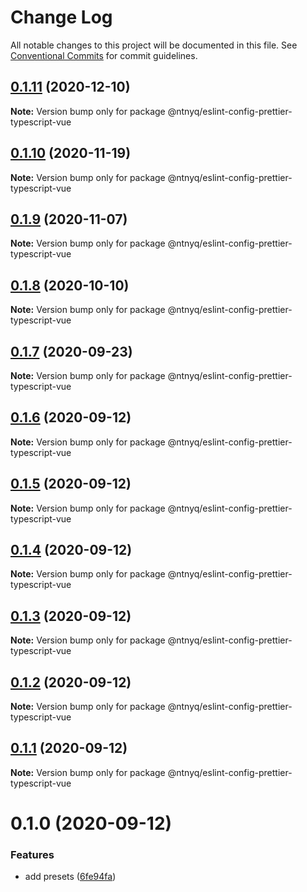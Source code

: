 # Change Log

All notable changes to this project will be documented in this file.
See [Conventional Commits](https://conventionalcommits.org) for commit guidelines.

## [0.1.11](https://github.com/ntnyq/configs/compare/@ntnyq/eslint-config-prettier-typescript-vue@0.1.10...@ntnyq/eslint-config-prettier-typescript-vue@0.1.11) (2020-12-10)

**Note:** Version bump only for package @ntnyq/eslint-config-prettier-typescript-vue

## [0.1.10](https://github.com/ntnyq/configs/compare/@ntnyq/eslint-config-prettier-typescript-vue@0.1.9...@ntnyq/eslint-config-prettier-typescript-vue@0.1.10) (2020-11-19)

**Note:** Version bump only for package @ntnyq/eslint-config-prettier-typescript-vue

## [0.1.9](https://github.com/ntnyq/configs/compare/@ntnyq/eslint-config-prettier-typescript-vue@0.1.8...@ntnyq/eslint-config-prettier-typescript-vue@0.1.9) (2020-11-07)

**Note:** Version bump only for package @ntnyq/eslint-config-prettier-typescript-vue

## [0.1.8](https://github.com/ntnyq/configs/compare/@ntnyq/eslint-config-prettier-typescript-vue@0.1.7...@ntnyq/eslint-config-prettier-typescript-vue@0.1.8) (2020-10-10)

**Note:** Version bump only for package @ntnyq/eslint-config-prettier-typescript-vue

## [0.1.7](https://github.com/ntnyq/configs/compare/@ntnyq/eslint-config-prettier-typescript-vue@0.1.6...@ntnyq/eslint-config-prettier-typescript-vue@0.1.7) (2020-09-23)

**Note:** Version bump only for package @ntnyq/eslint-config-prettier-typescript-vue

## [0.1.6](https://github.com/ntnyq/configs/compare/@ntnyq/eslint-config-prettier-typescript-vue@0.1.5...@ntnyq/eslint-config-prettier-typescript-vue@0.1.6) (2020-09-12)

**Note:** Version bump only for package @ntnyq/eslint-config-prettier-typescript-vue

## [0.1.5](https://github.com/ntnyq/configs/compare/@ntnyq/eslint-config-prettier-typescript-vue@0.1.4...@ntnyq/eslint-config-prettier-typescript-vue@0.1.5) (2020-09-12)

**Note:** Version bump only for package @ntnyq/eslint-config-prettier-typescript-vue

## [0.1.4](https://github.com/ntnyq/configs/compare/@ntnyq/eslint-config-prettier-typescript-vue@0.1.3...@ntnyq/eslint-config-prettier-typescript-vue@0.1.4) (2020-09-12)

**Note:** Version bump only for package @ntnyq/eslint-config-prettier-typescript-vue

## [0.1.3](https://github.com/ntnyq/configs/compare/@ntnyq/eslint-config-prettier-typescript-vue@0.1.2...@ntnyq/eslint-config-prettier-typescript-vue@0.1.3) (2020-09-12)

**Note:** Version bump only for package @ntnyq/eslint-config-prettier-typescript-vue

## [0.1.2](https://github.com/ntnyq/configs/compare/@ntnyq/eslint-config-prettier-typescript-vue@0.1.1...@ntnyq/eslint-config-prettier-typescript-vue@0.1.2) (2020-09-12)

**Note:** Version bump only for package @ntnyq/eslint-config-prettier-typescript-vue

## [0.1.1](https://github.com/ntnyq/configs/compare/@ntnyq/eslint-config-prettier-typescript-vue@0.1.0...@ntnyq/eslint-config-prettier-typescript-vue@0.1.1) (2020-09-12)

**Note:** Version bump only for package @ntnyq/eslint-config-prettier-typescript-vue

# 0.1.0 (2020-09-12)

### Features

- add presets ([6fe94fa](https://github.com/ntnyq/configs/commit/6fe94fae4ed9d80b18833c9e5a3f51f710ebda43))
